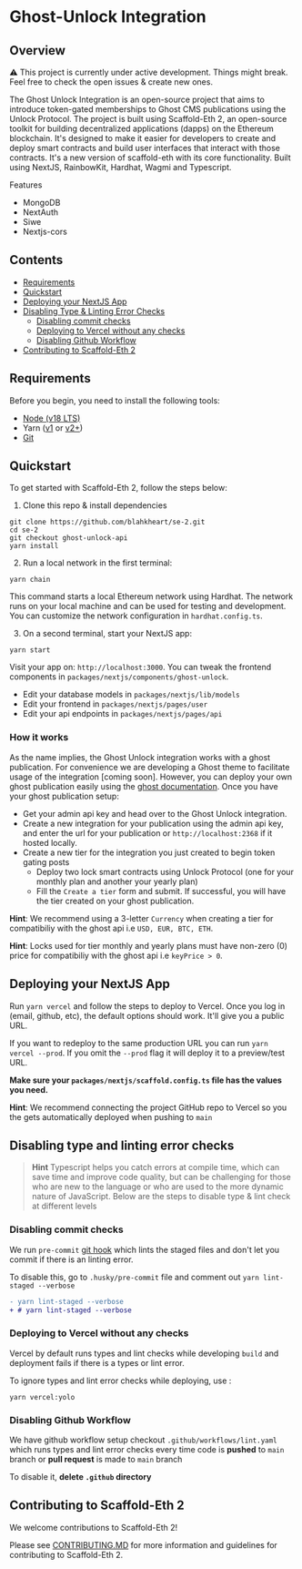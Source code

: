 # Ghost-Unlock Integration 

## Overview

⚠️ This project is currently under active development. Things might break. Feel free to check the open issues & create new ones.

The Ghost Unlock Integration is an open-source project that aims to introduce token-gated memberships to Ghost CMS publications using the Unlock Protocol. The project is built using Scaffold-Eth 2, an open-source toolkit for building decentralized applications (dapps) on the Ethereum blockchain. It's designed to make it easier for developers to create and deploy smart contracts and build user interfaces that interact with those contracts.
It's a new version of scaffold-eth with its core functionality. Built using NextJS, RainbowKit, Hardhat, Wagmi and Typescript.

Features
- MongoDB
- NextAuth
- Siwe
- Nextjs-cors

## Contents

- [Requirements](#requirements)
- [Quickstart](#Quickstart)
- [Deploying your NextJS App](#Deploying-your-NextJS-App)
- [Disabling Type & Linting Error Checks](#Disabling-type-and-linting-error-checks)
  * [Disabling commit checks](#Disabling-commit-checks)
  * [Deploying to Vercel without any checks](#Deploying-to-Vercel-without-any-checks)
  * [Disabling Github Workflow](#Disabling-Github-Workflow)
- [Contributing to Scaffold-Eth 2](#Contributing-to-Scaffold-Eth-2)

## Requirements

Before you begin, you need to install the following tools:
- [Node (v18 LTS)](https://nodejs.org/en/download/)
- Yarn ([v1](https://classic.yarnpkg.com/en/docs/install/) or [v2+](https://yarnpkg.com/getting-started/install))
- [Git](https://git-scm.com/downloads)

## Quickstart

To get started with Scaffold-Eth 2, follow the steps below:

1. Clone this repo & install dependencies

```
git clone https://github.com/blahkheart/se-2.git 
cd se-2
git checkout ghost-unlock-api
yarn install
```

2. Run a local network in the first terminal:

```
yarn chain
```

This command starts a local Ethereum network using Hardhat. The network runs on your local machine and can be used for testing and development. You can customize the network configuration in `hardhat.config.ts`.

3. On a second terminal, start your NextJS app:

```
yarn start
```
Visit your app on: `http://localhost:3000`. You can tweak the frontend components in `packages/nextjs/components/ghost-unlock`.

- Edit your database models in `packages/nextjs/lib/models`
- Edit your frontend in `packages/nextjs/pages/user`
- Edit your api endpoints in `packages/nextjs/pages/api`

### How it works

As the name implies, the Ghost Unlock integration works with a ghost publication. For convenience we are developing a Ghost theme to facilitate usage of the integration [coming soon]. However, you can deploy your own ghost publication easily using the [ghost documentation](https://ghost.org/docs/). 
Once you have your ghost publication setup: 
- Get your admin api key and head over to the Ghost Unlock integration. 
- Create a new integration for your publication using the admin api key, and enter the url for your publication or `http://localhost:2368` if it hosted locally.
- Create a new tier for the integration you just created to begin token gating posts 
  * Deploy two lock smart contracts using Unlock Protocol (one for your monthly plan and another your yearly plan)
  * Fill the `Create a tier` form and submit. If successful, you will have the tier created on your ghost publication.

**Hint**: We recommend using a 3-letter `Currency` when creating a tier for compatibiliy with the ghost api i.e `USD, EUR, BTC, ETH`. 

**Hint**: Locks used for tier monthly and yearly plans must have non-zero (0) price for compatibiliy with the ghost api i.e `keyPrice > 0`.

## Deploying your NextJS App

Run `yarn vercel` and follow the steps to deploy to Vercel. Once you log in (email, github, etc), the default options should work. It'll give you a public URL.

If you want to redeploy to the same production URL you can run `yarn vercel --prod`. If you omit the `--prod` flag it will deploy it to a preview/test URL.

**Make sure your `packages/nextjs/scaffold.config.ts` file has the values you need.**

**Hint**: We recommend connecting the project GitHub repo to Vercel so you the gets automatically deployed when pushing to `main`

## Disabling type and linting error checks
> **Hint**
> Typescript helps you catch errors at compile time, which can save time and improve code quality, but can be challenging for those who are new to the language or who are used to the more dynamic nature of JavaScript. Below are the steps to disable type & lint check at different levels

### Disabling commit checks
We run `pre-commit` [git hook](https://git-scm.com/book/en/v2/Customizing-Git-Git-Hooks) which lints the staged files and don't let you commit if there is an linting error.

To disable this, go to `.husky/pre-commit` file and comment out `yarn lint-staged --verbose`

```diff
- yarn lint-staged --verbose
+ # yarn lint-staged --verbose
```

### Deploying to Vercel without any checks
Vercel by default runs types and lint checks while developing `build` and deployment fails if there is a types or lint error.

To ignore types and lint error checks while deploying, use :
```shell
yarn vercel:yolo
```

### Disabling Github Workflow
We have github workflow setup checkout `.github/workflows/lint.yaml` which runs types and lint error checks every time code is __pushed__ to `main` branch or __pull request__ is made to `main` branch

To disable it, **delete `.github` directory**

## Contributing to Scaffold-Eth 2

We welcome contributions to Scaffold-Eth 2!

Please see [CONTRIBUTING.MD](https://github.com/scaffold-eth/se-2/blob/master/CONTRIBUTING.md) for more information and guidelines for contributing to Scaffold-Eth 2.

